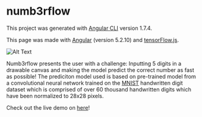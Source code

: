 # numb3rflow

This project was generated with [Angular CLI](https://github.com/angular/angular-cli) version 1.7.4.

This page was made with [Angular](https://github.com/angular/angular) (version 5.2.10) and [tensorFlow.js](https://github.com/tensorflow/tfjs).

![Alt Text](https://media.giphy.com/media/5wFuHlmh6yoA1BOdwE/giphy.gif)

Numb3rflow presents the user with a challenge: Inputting 5 digits in a drawable canvas and making the model predict the correct number as fast as possible! The prediciton model used is based on pre-trained model from a convolutional neural network trained on the [MNIST](http://yann.lecun.com/exdb/mnist/) handwritten digit dataset which is comprised of over 60 thousand handwritten digits which have been normalized to 28x28 pixels.

Check out the live demo on [here](https://numb3rflow.firebaseapp.com/)!

